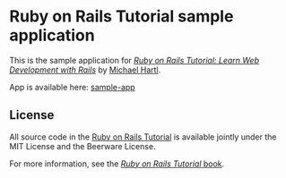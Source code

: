 # Ruby on Rails Tutorial sample application

This is the sample application for
[*Ruby on Rails Tutorial:
Learn Web Development with Rails*](http://www.railstutorial.org/)
by [Michael Hartl](http://www.michaelhartl.com/).

App is available here: [sample-app](https://jaca-sample-app.herokuapp.com/)

## License

All source code in the [Ruby on Rails Tutorial](http://railstutorial.org/)
is available jointly under the MIT License and the Beerware License.

For more information, see the
[*Ruby on Rails Tutorial* book](http://www.railstutorial.org/book).
